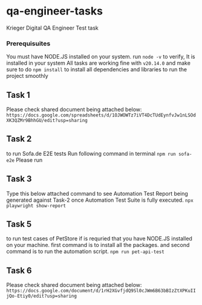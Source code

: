 # qa-engineer-tasks
Krieger Digital QA Engineer Test task
### Prerequisuites
You must have NODE.JS installed on your system.
run `node -v` to verify, It is installed in your system
All tasks are working fine with `v20.14.0`
and make sure to do `npm install` to install all dependencies
and libraries to run the project smoothly

## Task 1
Please check shared document being attached below:
`https://docs.google.com/spreadsheets/d/1OJWOWTz7iVT4DcTUdEynfvJw1nLSOdXK3QZMr9BhhGU/edit?usp=sharing`

## Task 2
to run Sofa.de E2E tests Run following command in terminal
`npm run sofa-e2e`
Please run

## Task 3
Type this below attached command to see Automation Test Report being generated against Task-2 
once Automation Test Suite is fully executed.
`npx playwright show-report`

## Task 5
to run test cases of PetStore if is requried that you have NODE.JS installed on your 
machine.
first command is to install all the packages.
and second command is to run the automation script.
`npm run pet-api-test`

## Task 6
Please check shared document being attached below:
`https://docs.google.com/document/d/1rH2XGvfjdQ9Sl0cJWm6B63bBIzZtXPKuIIjQo-Etiy0/edit?usp=sharing`
